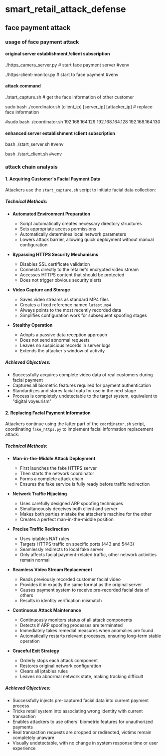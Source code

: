 # smart_retail_attack_defense

## face payment attack

### usage of face payment attack

#### original server establishment /client subscription

./https_camera_server.py # start face payment server #venv

./https-client-monitor.py # start to face payment #venv

#### attack command

./start_capture.sh # get the face information of other customer 

sudo bash ./coordinator.sh [client_ip] [server_ip] [attacker_ip] # replace face information

#sudo bash ./coordinator.sh 192.168.164.129 192.168.164.128 192.168.164.130 

#### enhanced server establishment /client subscription

bash ./start_server.sh #venv

bash ./start_client.sh #venv

### attack chain analysis

#### 1. Acquiring Customer's Facial Payment Data

Attackers use the `start_capture.sh` script to initiate facial data collection:

##### Technical Methods:
* **Automated Environment Preparation**
  - Script automatically creates necessary directory structures
  - Sets appropriate access permissions
  - Automatically determines local network parameters
  - Lowers attack barrier, allowing quick deployment without manual configuration

* **Bypassing HTTPS Security Mechanisms**
  - Disables SSL certificate validation
  - Connects directly to the retailer's encrypted video stream
  - Accesses HTTPS content that should be protected
  - Does not trigger obvious security alerts

* **Video Capture and Storage**
  - Saves video streams as standard MP4 files
  - Creates a fixed reference named `latest.mp4`
  - Always points to the most recently recorded data
  - Simplifies configuration work for subsequent spoofing stages

* **Stealthy Operation**
  - Adopts a passive data reception approach
  - Does not send abnormal requests
  - Leaves no suspicious records in server logs
  - Extends the attacker's window of activity

##### Achieved Objectives:
- Successfully acquires complete video data of real customers during facial payment
- Captures all biometric features required for payment authentication
- Standardizes and stores facial data for use in the next stage
- Process is completely undetectable to the target system, equivalent to "digital voyeurism"

#### 2. Replacing Facial Payment Information

Attackers continue using the latter part of the `coordinator.sh` script, coordinating `fake_https.py` to implement facial information replacement attack:

##### Technical Methods:
* **Man-in-the-Middle Attack Deployment**
  - First launches the fake HTTPS server
  - Then starts the network coordinator
  - Forms a complete attack chain
  - Ensures the fake service is fully ready before traffic redirection

* **Network Traffic Hijacking**
  - Uses carefully designed ARP spoofing techniques
  - Simultaneously deceives both client and server
  - Makes both parties mistake the attacker's machine for the other
  - Creates a perfect man-in-the-middle position

* **Precise Traffic Redirection**
  - Uses iptables NAT rules
  - Targets HTTPS traffic on specific ports (443 and 5443)
  - Seamlessly redirects to local fake server
  - Only affects facial payment-related traffic, other network activities remain normal

* **Seamless Video Stream Replacement**
  - Reads previously recorded customer facial video
  - Provides it in exactly the same format as the original server
  - Causes payment system to receive pre-recorded facial data of others
  - Results in identity verification mismatch

* **Continuous Attack Maintenance**
  - Continuously monitors status of all attack components
  - Detects if ARP spoofing processes are terminated
  - Immediately takes remedial measures when anomalies are found
  - Automatically restarts relevant processes, ensuring long-term stable operation

* **Graceful Exit Strategy**
  - Orderly stops each attack component
  - Restores original network configuration
  - Clears all iptables rules
  - Leaves no abnormal network state, making tracking difficult

##### Achieved Objectives:
- Successfully injects pre-captured facial data into current payment process
- Tricks retail system into associating wrong identity with current transaction
- Enables attackers to use others' biometric features for unauthorized payments
- Real transaction requests are dropped or redirected, victims remain completely unaware
- Visually undetectable, with no change in system response time or user experience
